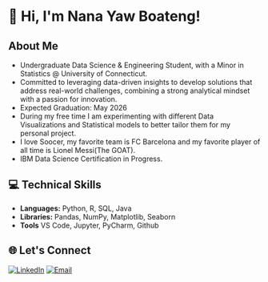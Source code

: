 
# 👋 Hi, I'm Nana Yaw Boateng!

## About Me
   * Undergraduate Data Science & Engineering Student, with a Minor in Statistics @ University of Connecticut.
   * Committed to leveraging data-driven insights to develop solutions that address real-world challenges, combining a strong analytical mindset with a passion for innovation.
   * Expected Graduation: May 2026
   * During my free time I am experimenting with different Data Visualizations and Statistical models to better tailor them for my personal project.
   * I love Soocer, my favorite team is FC Barcelona and my favorite player of all time is Lionel Messi(The GOAT).
   * IBM Data Science Certification in Progress.

## 💻 Technical Skills
- **Languages:** Python, R, SQL, Java
- **Libraries:** Pandas, NumPy, Matplotlib, Seaborn
- **Tools** VS Code, Jupyter, PyCharm, Github

## 🌐 Let's Connect
[![LinkedIn](https://img.shields.io/badge/LinkedIn-Profile-blue)](https://www.linkedin.com/in/nana-yaw-boateng-866699253/) [![Email](https://img.shields.io/badge/Email-Contact-red)](mailto:boatengnyk240@gmail.com)
  
<!---
nanayboateng/nanayboateng is a ✨ special ✨ repository because its `README.md` (this file) appears on your GitHub profile.
You can click the Preview link to take a look at your changes.
--->
